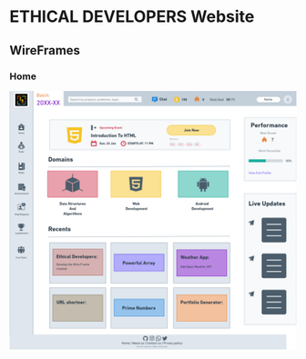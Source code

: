 # ETHICAL DEVELOPERS Website
## WireFrames

### Home
<img src= images/Wireframes/ethical.png>

###



